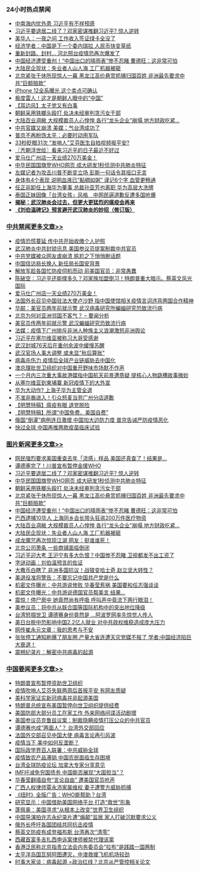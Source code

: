 <div class="catlist">
<h3>24小时热点禁闻</h3>
<ul>
<li><a href="https://github.com/fqnews/bnews/blob/master/cnnews/20200414/1312120.md">中南海内忧外患 习近平有不祥预感</a></li>
<li><a href="https://github.com/fqnews/bnews/blob/master/topimagenews/20200414/1312395.md">习近平要退居二线了？邓家密谋推翻习近平? 惊人逆转</a></li>
<li><a href="https://github.com/fqnews/bnews/blob/master/cnnews/20200414/1312162.md">美华人：一夜之间 工作收入签证绿卡全没了</a></li>
<li><a href="https://github.com/fqnews/bnews/blob/master/comments/20200414/1312293.md">经济学者：中国是下一个委内瑞拉 人民币快变草纸</a></li>
<li><a href="https://github.com/fqnews/bnews/blob/master/cbnews/20200414/1312123.md">重新封路、封村… 河北邢台疫情恐再次爆发了</a></li>
<li><a href="https://github.com/fqnews/bnews/blob/master/topimagenews/20200414/1312228.md">中国经济遭受重创！“中国出口的晴雨表”惨不忍睹 曹德旺：这非常可怕</a></li>
<li><a href="https://github.com/fqnews/bnews/blob/master/topimagenews/20200414/1312156.md">大陆民企现状：失业者人山人海 工厂机器被砸</a></li>
<li><a href="https://github.com/fqnews/bnews/blob/master/topimagenews/20200414/1312299.md">北京紧张干休所现惊人一幕 黑龙江高价悬赏抓捕归国百姓 非洲最先要求中共“巨额赔款”</a></li>
<li><a href="https://github.com/fqnews/bnews/blob/master/cnnews/20200414/1312229.md">iPhone 12全系曝光 这个卖点可确认</a></li>
<li><a href="https://github.com/fqnews/bnews/blob/master/cnnews/20200414/1312279.md">极度雷人！这才是朝鲜人眼中的“中国”</a></li>
<li><a href="https://github.com/fqnews/bnews/blob/master/headline/20200414/1312246.md">【耳边风】太子党又有白事</a></li>
<li><a href="https://github.com/fqnews/bnews/blob/master/topimagenews/20200414/1312316.md">朝鲜采用铁榔头殴打 处决未经审判贪污女干部</a></li>
<li><a href="https://github.com/fqnews/bnews/blob/master/topimagenews/20200414/1312195.md">大陆百业凋敝 大规模裁员人心惶惶 各行“龙头企业”崩塌 地方财政吃紧...</a></li>
<li><a href="https://github.com/fqnews/bnews/blob/master/cbnews/20200414/1312220.md">中共官媒又崩溃 美媒：气台湾成功了</a></li>
<li><a href="https://github.com/fqnews/bnews/blob/master/cnnews/20200414/1312286.md">普京不再粉饰太平：必要时动用军队</a></li>
<li><a href="https://github.com/fqnews/bnews/blob/master/cnnews/20200414/1312117.md">33秒眨眼31次 “发哨人”艾芬医生自拍视频报平安?</a></li>
<li><a href="https://github.com/fqnews/bnews/blob/master/ssgc/20200415/1312526.md">〖兲朝浮世绘〗看来习近平的日子最近不好过</a></li>
<li><a href="https://github.com/fqnews/bnews/blob/master/cbnews/20200415/1312550.md">爱马仕广州店一天业绩270万美金！</a></li>
<li><a href="https://github.com/fqnews/bnews/blob/master/topimagenews/20200414/1312317.md">中华民国国旗登WHO网页 成大研发1秒侦测中共肺炎特征</a></li>
<li><a href="https://github.com/fqnews/bnews/blob/master/comments/20200415/1312449.md">左媒记者为攻击川普不断变立场 彭斯一句话令其哑口无言</a></li>
<li><a href="https://github.com/fqnews/bnews/blob/master/health/20200414/1312190.md">身体有4个表现 说明血液已“黏稠如粥” 谨记6个字 血管更畅通</a></li>
<li><a href="https://github.com/fqnews/bnews/blob/master/finance/20200414/1312170.md">任正非卸任上海华为董事 总裁孙亚芳也离职 华为高层大洗牌</a></li>
<li><a href="https://github.com/fqnews/bnews/blob/master/cnnews/hknews/20200414/1312276.md">泰国正妹因像「台湾女孩」风格　中网民逼道歉反遭多国呛爆</a></li>
<li><b><a href="https://github.com/fqnews/bnews/blob/master/comments/20200211/1275071.md" target="_blank">揭秘：武汉肺炎会过去，但更大更猛烈的瘟疫会再来</a></b></li>
<li><b><a href="https://github.com/fqnews/bnews/blob/master/comments/20200207/1272816.md" target="_blank">《刘伯温碑记》预言避开武汉肺炎的妙招（修订版）</a></b></li>
</ul>
</div>

<div class="catlist">
<h3><a href="https://github.com/fqnews/bnews/blob/master/cbnews/" target="_blank">中共禁闻</a><span><a href="https://github.com/fqnews/bnews/blob/master/cbnews/" target="_blank" rel="nofollow">更多文章>></a></span></h3>
<ul>
<li><a href="https://github.com/fqnews/bnews/blob/master/cbnews/20200415/1312826.md" target="_blank">疫情恐慌蔓延 传中共开始收缴个人护照</a></li>
<li><a href="https://github.com/fqnews/bnews/blob/master/cbnews/20200415/1312763.md" target="_blank">武汉肺炎中共封锁讯息 美国参议员提案制裁中共官员</a></li>
<li><a href="https://github.com/fqnews/bnews/blob/master/cbnews/20200415/1312762.md" target="_blank">中共党媒被众网友虐崩溃 尴尬之下悄悄删话题</a></li>
<li><a href="https://github.com/fqnews/bnews/blob/master/cbnews/20200415/1312761.md" target="_blank">中国信访局长换人 新任局长国安背景</a></li>
<li><a href="https://github.com/fqnews/bnews/blob/master/cbnews/20200415/1312747.md" target="_blank">解放军趁各国忙防疫伺机而动 前美国官员：非常愚蠢</a></li>
<li><a href="https://github.com/fqnews/bnews/blob/master/cbnews/20200415/1312629.md" target="_blank">陈破空：习近平还能撑多久？邓家族加盟倒习！特朗普重大暗示。蔡英文风光国际</a></li>
<li><a href="https://github.com/fqnews/bnews/blob/master/cbnews/20200415/1312550.md" target="_blank">爱马仕广州店一天业绩270万美金！</a></li>
<li><a href="https://github.com/fqnews/bnews/blob/master/cbnews/20200415/1312537.md" target="_blank">法国外长召见中国驻法大使卢沙野 指中国使馆相关疫情言词违背两国合作精神</a></li>
<li><a href="https://github.com/fqnews/bnews/blob/master/cbnews/20200415/1312528.md" target="_blank">华邮：美官员两年前就示警 武汉病毒研究所蝙蝠研究恐致流行病</a></li>
<li><a href="https://github.com/fqnews/bnews/blob/master/cbnews/20200415/1312521.md" target="_blank">北京为何对亚洲邻国不客气？ &#8211; 要闻分析</a></li>
<li><a href="https://github.com/fqnews/bnews/blob/master/cbnews/20200415/1312520.md" target="_blank">美官员传两年前就示警 武汉蝙蝠研究恐致流行病</a></li>
<li><a href="https://github.com/fqnews/bnews/blob/master/cbnews/20200415/1312419.md" target="_blank">法媒：疫情下广州排斥非洲人种族主义浪潮激怒非洲舆论</a></li>
<li><a href="https://github.com/fqnews/bnews/blob/master/cbnews/20200415/1312408.md" target="_blank">习近平在塞尔维亚被称习大哥受感谢</a></li>
<li><a href="https://github.com/fqnews/bnews/blob/master/cbnews/20200414/1312403.md" target="_blank">武汉封城76天后在重创余波中缓慢苏醒</a></li>
<li><a href="https://github.com/fqnews/bnews/blob/master/cbnews/20200414/1312392.md" target="_blank">武汉官场人事大调整 或未显&quot;秋后算账&quot;</a></li>
<li><a href="https://github.com/fqnews/bnews/blob/master/cbnews/20200414/1312371.md" target="_blank">病毒杀伤力 疫情后全球产业链威胁去中国化</a></li>
<li><a href="https://github.com/fqnews/bnews/blob/master/cbnews/20200414/1312370.md" target="_blank">澳总理批世卫组织对中国重开野味市场默不作声</a></li>
<li><a href="https://github.com/fqnews/bnews/blob/master/cbnews/20200414/1312365.md" target="_blank">一个月内三次重大事故港媒指中国航天前景遭质疑 提核心人物跳槽故事微妙</a></li>
<li><a href="https://github.com/fqnews/bnews/blob/master/cbnews/20200414/1312342.md" target="_blank">从塞尔维亚到柬埔寨 新冠疫情下的大外宣</a></li>
<li><a href="https://github.com/fqnews/bnews/blob/master/cbnews/20200414/1312315.md" target="_blank">华为大动作? 上海子华为主管全退</a></li>
<li><a href="https://github.com/fqnews/bnews/blob/master/cbnews/20200414/1312274.md" target="_blank">不准非裔进入！引众怒麦当劳广州分店道歉</a></li>
<li><a href="https://github.com/fqnews/bnews/blob/master/cbnews/20200414/1312265.md" target="_blank">【明慧特稿】瘟疫有眼 退党脱险</a></li>
<li><a href="https://github.com/fqnews/bnews/blob/master/cbnews/20200414/1312260.md" target="_blank">【明慧特稿】所谓“中国免费、美国自费”</a></li>
<li><a href="https://github.com/fqnews/bnews/blob/master/cbnews/20200414/1312268.md" target="_blank">俄国“倒灌”病例连日激增 中国加大边防力度 普京告诫严防疫情恶化</a></li>
<li><a href="https://github.com/fqnews/bnews/blob/master/cbnews/20200414/1312267.md" target="_blank">快过全球 中国再推两款疫苗临床试验</a></li>

</ul>
</div>
<div class="catlist">
<h3><a href="https://github.com/fqnews/bnews/blob/master/topimagenews/" target="_blank">图片新闻</a><span><a href="https://github.com/fqnews/bnews/blob/master/topimagenews/" target="_blank" rel="nofollow">更多文章>></a></span></h3>
<ul>
<li><a href="https://github.com/fqnews/bnews/blob/master/topimagenews/20200415/1312825.md" target="_blank">网民强烈要求美国重查去年「流感」样品 美国还真查了！结果是…</a></li>
<li><a href="https://github.com/fqnews/bnews/blob/master/topimagenews/20200415/1312714.md" target="_blank">谭德塞完了！川普宣布暂停金援WHO</a></li>
<li><a href="https://github.com/fqnews/bnews/blob/master/topimagenews/20200414/1312395.md" target="_blank">习近平要退居二线了？邓家密谋推翻习近平? 惊人逆转</a></li>
<li><a href="https://github.com/fqnews/bnews/blob/master/topimagenews/20200414/1312317.md" target="_blank">中华民国国旗登WHO网页 成大研发1秒侦测中共肺炎特征</a></li>
<li><a href="https://github.com/fqnews/bnews/blob/master/topimagenews/20200414/1312316.md" target="_blank">朝鲜采用铁榔头殴打 处决未经审判贪污女干部</a></li>
<li><a href="https://github.com/fqnews/bnews/blob/master/topimagenews/20200414/1312299.md" target="_blank">北京紧张干休所现惊人一幕 黑龙江高价悬赏抓捕归国百姓 非洲最先要求中共“巨额赔款”</a></li>
<li><a href="https://github.com/fqnews/bnews/blob/master/topimagenews/20200414/1312228.md" target="_blank">中国经济遭受重创！“中国出口的晴雨表”惨不忍睹 曹德旺：这非常可怕</a></li>
<li><a href="https://github.com/fqnews/bnews/blob/master/topimagenews/20200414/1312206.md" target="_blank">巴西逮捕10华人 上海同乡会长带头狂盗200万件医疗物资</a></li>
<li><a href="https://github.com/fqnews/bnews/blob/master/topimagenews/20200414/1312195.md" target="_blank">大陆百业凋敝 大规模裁员人心惶惶 各行“龙头企业”崩塌 地方财政吃紧&#8230;</a></li>
<li><a href="https://github.com/fqnews/bnews/blob/master/topimagenews/20200414/1312156.md" target="_blank">大陆民企现状：失业者人山人海 工厂机器被砸</a></li>
<li><a href="https://github.com/fqnews/bnews/blob/master/topimagenews/20200414/1312071.md" target="_blank">成龙魔咒再次惊现江湖 网友：挺谁谁死！</a></li>
<li><a href="https://github.com/fqnews/bnews/blob/master/topimagenews/20200414/1312060.md" target="_blank">北京公司萧条 一些商铺面临倒闭</a></li>
<li><a href="https://github.com/fqnews/bnews/blob/master/topimagenews/20200413/1311711.md" target="_blank">习近平迎大考 王沪宁有多大仇恨？中国惨不忍睹 卫视都发不出工资了</a></li>
<li><a href="https://github.com/fqnews/bnews/blob/master/comments/20200413/1311530.md" target="_blank">字谜动画：刘伯温预言的佐证</a></li>
<li><a href="https://github.com/fqnews/bnews/blob/master/topimagenews/20200413/1311606.md" target="_blank">大撒币白瞎了 非洲多国抗议！战狼变哈士奇 赵立坚大转性？</a></li>
<li><a href="https://github.com/fqnews/bnews/blob/master/topimagenews/20200413/1311571.md" target="_blank">美退役准将警告：不要忘记中国共产党是什么</a></li>
<li><a href="https://github.com/fqnews/bnews/blob/master/topimagenews/20200413/1311553.md" target="_blank">机密文件曝光：中共游说惨败 华春莹惹祸 美国要和任志强谈谈</a></li>
<li><a href="https://github.com/fqnews/bnews/blob/master/topimagenews/20200413/1311517.md" target="_blank">机密文件曝光：中共游说德国官员帮美言 结果…</a></li>
<li><a href="https://github.com/fqnews/bnews/blob/master/topimagenews/20200413/1311488.md" target="_blank">震惊！停尸房中 她竟然尚有呼吸 呼叫声中竟流下两行眼泪！</a></li>
<li><a href="https://github.com/fqnews/bnews/blob/master/topimagenews/20200413/1311487.md" target="_blank">美参议员：将中共从联合国等国际机构中的突出地位降级</a></li>
<li><a href="https://github.com/fqnews/bnews/blob/master/topimagenews/20200413/1311455.md" target="_blank">台湾怒掴世卫 谭德赛身份竟然是 …阿波罗网率先惊觉人传人</a></li>
<li><a href="https://github.com/fqnews/bnews/blob/master/topimagenews/20200413/1311410.md" target="_blank">美日台脱中恐影响中国2.2亿人就业 对中共政权维稳造成庞大压力</a></li>
<li><a href="https://github.com/fqnews/bnews/blob/master/topimagenews/20200413/1311382.md" target="_blank">网传崔永元文章：我的思考与不安</a></li>
<li><a href="https://github.com/fqnews/bnews/blob/master/topimagenews/20200412/1311156.md" target="_blank">张张停工通知刷爆了朋友圈 产量大省连遭天灾党媒不报了 学者:中国经济陷巨大衰退！</a></li>
<li><a href="https://github.com/fqnews/bnews/blob/master/comments/20200412/1310987.md" target="_blank">震撼纪录片：解密中共病毒的起源</a></li>

</ul>
</div>
<div class="catlist">
<h3><a href="https://github.com/fqnews/bnews/blob/master/headline/" target="_blank">中国要闻</a><span><a href="https://github.com/fqnews/bnews/blob/master/headline/" target="_blank" rel="nofollow">更多文章>></a></span></h3>
<ul>
<li><a href="https://github.com/fqnews/bnews/blob/master/headline/20200415/1312817.md" target="_blank">特朗普宣布暂停资助世卫组织</a></li>
<li><a href="https://github.com/fqnews/bnews/blob/master/headline/20200415/1312755.md" target="_blank">疫情吹哨人艾芬失联两周后首报平安 有网友质疑</a></li>
<li><a href="https://github.com/fqnews/bnews/blob/master/headline/20200415/1312744.md" target="_blank">美科学家证实新冠病毒并非起源美国</a></li>
<li><a href="https://github.com/fqnews/bnews/blob/master/headline/20200415/1312685.md" target="_blank">特朗普总统宣布美国暂停向世卫组织提供经费</a></li>
<li><a href="https://github.com/fqnews/bnews/blob/master/headline/20200415/1312628.md" target="_blank">美国防部大部分员工在家工作 外来网络间谍活动剧增</a></li>
<li><a href="https://github.com/fqnews/bnews/blob/master/headline/20200415/1312582.md" target="_blank">美国参议员克鲁兹议案：制裁隐瞒疫情打压公众的中共官员</a></li>
<li><a href="https://github.com/fqnews/bnews/blob/master/headline/20200415/1312581.md" target="_blank">谭德赛也成“两面人”？ 台湾外交部回应</a></li>
<li><a href="https://github.com/fqnews/bnews/blob/master/headline/20200415/1312580.md" target="_blank">法国外交部召见中国大使  病毒言论再引风波</a></li>
<li><a href="https://github.com/fqnews/bnews/blob/master/headline/20200415/1312547.md" target="_blank">疫情当下 美中如何反垄断？</a></li>
<li><a href="https://github.com/fqnews/bnews/blob/master/headline/20200415/1312530.md" target="_blank">国际政学界百人联署：中共威胁全球</a></li>
<li><a href="https://github.com/fqnews/bnews/blob/master/headline/20200415/1312522.md" target="_blank">疫情致农产品滞销 中国农民面临生存困境</a></li>
<li><a href="https://github.com/fqnews/bnews/blob/master/headline/20200415/1312511.md" target="_blank">台湾全球防疫论坛  加拿大专家分享意见</a></li>
<li><a href="https://github.com/fqnews/bnews/blob/master/headline/20200415/1312510.md" target="_blank">IMF吁减免穷国债务 中国能否展现“大国担当”？</a></li>
<li><a href="https://github.com/fqnews/bnews/blob/master/headline/20200415/1312509.md" target="_blank">华春莹翻墙自夸“言论自由”    遭美国官员呛声</a></li>
<li><a href="https://github.com/fqnews/bnews/blob/master/headline/20200415/1312508.md" target="_blank">广西人权律师覃永沛家属维权   妻子遭警方威胁抓捕</a></li>
<li><a href="https://github.com/fqnews/bnews/blob/master/headline/20200415/1312486.md" target="_blank">《纽时》全版广告：WHO能帮助？台湾</a></li>
<li><a href="https://github.com/fqnews/bnews/blob/master/headline/20200415/1312462.md" target="_blank">研究显示：中国借助美国网络平台  打造“救世”形象</a></li>
<li><a href="https://github.com/fqnews/bnews/blob/master/headline/20200415/1312461.md" target="_blank">蓬佩奥：美国寻求“从根本上改变”世界卫生组织</a></li>
<li><a href="https://github.com/fqnews/bnews/blob/master/headline/20200415/1312415.md" target="_blank">中国导演拍许志永纪录片遭“煽颠”监居 家人打破沉默要求公义</a></li>
<li><a href="https://github.com/fqnews/bnews/blob/master/headline/20200415/1312410.md" target="_blank">俄外长呼吁各国团结共同抗击疫情</a></li>
<li><a href="https://github.com/fqnews/bnews/blob/master/headline/20200415/1312409.md" target="_blank">蔡英文防疫有成登福布斯 台湾再次“清零”</a></li>
<li><a href="https://github.com/fqnews/bnews/blob/master/headline/20200414/1312404.md" target="_blank">西藏首富多吉扎西申诉案律师被禁代理该案</a></li>
<li><a href="https://github.com/fqnews/bnews/blob/master/headline/20200414/1312396.md" target="_blank">香港泛民称北京指责立法会内务委员会“拉布”是践踏一国两制</a></li>
<li><a href="https://github.com/fqnews/bnews/blob/master/headline/20200414/1312366.md" target="_blank">太平洋岛国瓦努阿图遭灾，中澳救援飞机机场较劲</a></li>
<li><a href="https://github.com/fqnews/bnews/blob/master/headline/20200414/1312362.md" target="_blank">时事大家谈：病毒起源 =政治红线？北京从严管控相关论文</a></li>

</ul>
</div>